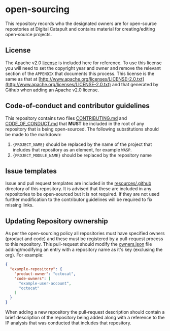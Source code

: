 # open-sourcing

This repository records who the designated owners are for open-source repostories at Digital Catapult and contains material for creating/editing open-source projects.

## License

The Apache v2.0 [license](resources/LICENSE) is included here for reference. To use this license you will need to set the copyright year and owner and remove the relevant section of the `APPENDIX` that documents this process. This license is the same as that at [http://www.apache.org/licenses/LICENSE-2.0.txt](http://www.apache.org/licenses/LICENSE-2.0.txt) and that generated by Github when adding an Apache v2.0 license.

## Code-of-conduct and contributor guidelines

This repository contains two files [CONTRIBUTING.md](resources/CONTRIBUTING.md) and [CODE_OF_CONDUCT.md](resources/CODE_OF_CONDUCT.md) that **MUST** be included in the root of any repository that is being open-sourced. The following substitutions should be made to the markdown:

1. `{PROJECT_NAME}` should be replaced by the name of the project that includes that repository as an element, for example `WASP`.
2. `{PROJECT_MODULE_NAME}` should be replaced by the repository name

## Issue templates

Issue and pull request templates are included in the [resources/.github](resources/.github) directory of this repository. It is advised that these are included in any repositories to be open-sourced but it is not required. If they are not used further modification to the contributor guidelines will be required to fix missing links.

## Updating Repository ownership

As per the open-sourcing policy all repositories must have specified owners (product and code) and these must be registered by a pull-request process to this repository. This pull-request should modify the [owners.json](owners.json) file adding/modifying an entry with a repository name as it's key (exclusing the org). For example:

```json
{
  "example-repository": {
    "product-owner": "octocat",
    "code-owners": [
      "example-user-account",
      "octocat"
    ]
  }
}
```

When adding a new repository the pull-request description should contain a brief description of the repository being added along with a reference to the IP analysis that was conducted that includes that repository.
